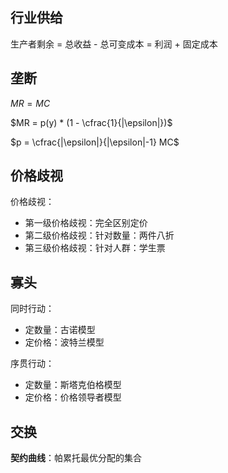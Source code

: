 ## 行业供给

生产者剩余 = 总收益 - 总可变成本 = 利润 + 固定成本



## 垄断

$MR = MC$ 

$MR = p(y) * (1 - \cfrac{1}{|\epsilon|})$ 

$p = \cfrac{|\epsilon|}{|\epsilon|-1} MC$ 



## 价格歧视

价格歧视：

+ 第一级价格歧视：完全区别定价
+ 第二级价格歧视：针对数量：两件八折
+ 第三级价格歧视：针对人群：学生票



## 寡头

同时行动：

+ 定数量：古诺模型
+ 定价格：波特兰模型

序贯行动：

+ 定数量：斯塔克伯格模型
+ 定价格：价格领导者模型



## 交换

**契约曲线**：帕累托最优分配的集合